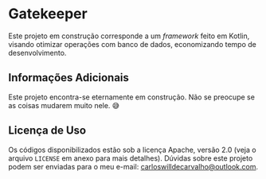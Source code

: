 # Gatekeeper

Este projeto em construção corresponde a um _framework_ feito em Kotlin, visando otimizar operações com banco de dados, economizando tempo de desenvolvimento.

## Informações Adicionais

Este projeto encontra-se eternamente em construção. Não se preocupe se as coisas mudarem muito nele. 😅

## Licença de Uso

Os códigos disponibilizados estão sob a licença Apache, versão 2.0 (veja o arquivo `LICENSE` em anexo para mais detalhes). Dúvidas sobre este projeto podem ser enviadas para o meu e-mail: carloswilldecarvalho@outlook.com.